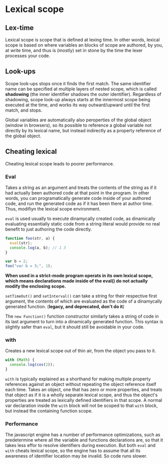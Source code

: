 # Lexical scope

## Lex-time

Lexical scope is scope that is defined at lexing time. In other words, lexical scope is based on where variables an blocks of scope are authored, by you, at write time, and thus is (mostly) set in stone by the time the lexer processes your code.

## Look-ups

Scope look-ups stops once it finds the first match. The same identifier name can be specified at multiple layers of nested scope, which is called **shadowing** (the inner identifier shadows the outer identifier). Regardless of shadowing, scope look-up always starts at the innermost scope being executed at the time, and works its way outward/upward until the first match, and stops.

Global variables are automatically also peroperties of the global object (window in browsers), so its possible to reference a global variable not directly by its lexical name, but instead indirectly as a property reference of the global object.

## Cheating lexical

Cheating lexical scope leads to poorer performance.

### Eval

Takes a string as an argument and treats the contents of the string as if it had actually been authored code at that point in the program. In other words, you can programatically generate code inside of your authored code, and run the generated code as if it has been there at author time. Thus, modifiyn the lexical scope environment.

`eval` is used usually to execute dinamycally created code, as dinamically evaluating essentially static code from a string literal would provide no real benefit to just authoring the code directly.

```js
function foo(str, a) {
  eval(str);
  console.log(a, b); // 1 3
}

var b = 2;
foo("var b = 3;", 1);
```

**When used in a strict-mode program operats in its own lexical scope, which means declarations made inside of the eval() do not actually modify the enclosing scope.**

`setTimeOut()` and `setInterval()` can take a string for their respective first argument, the contents of which are evaluated as the code of a dinamycally generated function. (**legacy, and deprecated, don't do it**)

The `new Function()` function constructor similarly takes a string of code in its last argument to turn into a dinamically generated function. This syntax is slightly safer than `eval`, but it should still be avoidable in your code.

### with

Creates a new lexical scope out of thin air, from the object you pass to it.

```js
with (Math) {
  console.log(cos(2));
}
```

`with` is typically explained as a shorthand for making multiple property references against an object without repeating the object reference itself each time.
Takes an object, one that has zero or more properties, and treats that object as if it is a wholly separate lexical scope, and thus the object's properties are treated as lexically defined identifiers in that scope.
A normal var declaration inside the `with` block will not be scoped to that `with` block, but instead the containing function scope.

### Performance

The javascript engine has a number of performance optimizations, such as predetermine where all the variable and functions declarations are, so that it takes less effor to resolve identifiers during execution.
But both `eval` and `with` cheats lexical scope, so the engine has to assume that all its awareness of identifier location may be invalid. So code runs slower.
